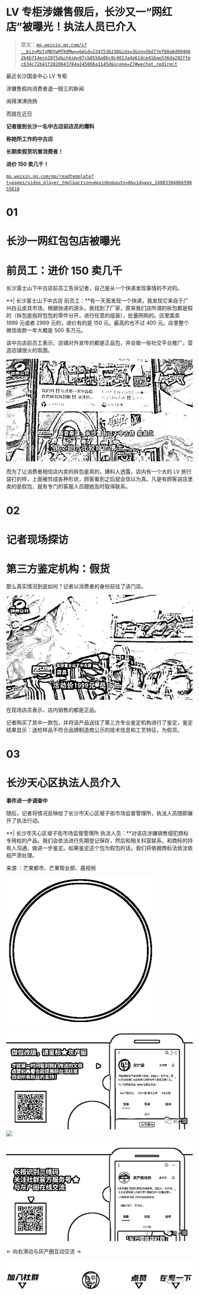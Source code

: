 # LV 专柜涉嫌售假后，长沙又一“网红店”被曝光！执法人员已介入

> 原文：[`mp.weixin.qq.com/s?__biz=MzIyMDYwMTk0Mw==&mid=2247536238&idx=3&sn=5bd77ef88a6d094662b4b714ece28f5d&chksm=97cb8556a0bc0c4013a4e61dce416ae536da292ffec634c72b41f2020643784a145066a1145d&scene=27#wechat_redirect`](http://mp.weixin.qq.com/s?__biz=MzIyMDYwMTk0Mw==&mid=2247536238&idx=3&sn=5bd77ef88a6d094662b4b714ece28f5d&chksm=97cb8556a0bc0c4013a4e61dce416ae536da292ffec634c72b41f2020643784a145066a1145d&scene=27#wechat_redirect)

最近长沙国金中心 LV 专柜

涉嫌售假向消费者退一赔三的新闻

闹得沸沸扬扬

而就在近日

**记者接到长沙一名中古店前店员的爆料**

**称她所工作的中古店** 

**长期卖假货坑害消费者！**

**进价 150 卖几千！**

[`mp.weixin.qq.com/mp/readtemplate?t=pages/video_player_tmpl&action=mpvideo&auto=0&vid=wxv_2408330486659055618`](https://mp.weixin.qq.com/mp/readtemplate?t=pages/video_player_tmpl&action=mpvideo&auto=0&vid=wxv_2408330486659055618)

# **01**

# **长沙一网红包包店被曝光**

# **前员工：进价 150 卖几千**

长沙富士山下中古店前员工告诉记者，自己是从一个快递发现事情的不对的。 

**| 长沙富士山下中古店 前员工：**有一天我发现一个快递，我发现它来自于广州白云皮具市场，根据快递的源头，我找到了厂家，原来我们店所谓的拆包都是假的（拆包是指将包包的零件分开，进行任意的组装），批量网购的。店里面卖 1999 元或者 2999 元的，进价有的是 150 元，最高的也不过 400 元。店里整个微信收款一年大概是 500 多万元。

该中古店前员工表示，店铺对外宣传的都是正品包，并会做一些社交平台推广，营造店铺很火的氛围。

![](img/c43676d3cfd73cfc5caeedc7fe14e1e0.png)

而为了让消费者相信店内卖的拆包是真的，爆料人透露，店内有一个大的 LV 旅行袋打的样，上面被剪成各种形状，顾客看到之后就会信以为真。凡是有顾客说店里卖的是假包，就有专门的客服人员跟她及时取得联系。 

# **02**

# **记者现场探访**

# **第三方鉴定机构：假货**

那么真实情况到底如何？记者以消费者的身份前往了该门店。

![](img/fc151a91f69e985e328358b8e12d9204.png)

在现场店员表示，店内销售的都是正品。

记者购买了其中一款包，并将该产品送往了第三方专业鉴定机构进行了鉴定，鉴定结果显示：送检样品不符合品牌制造商公示的技术信息和工艺特征，为假货。

# **03**

# **长沙天心区执法人员介入**

**事件进一步调查中** 

随后，记者将情况反映给了长沙市天心区坡子街市场监督管理所，执法人员随即展开了执法行动。

**| 长沙市天心区坡子街市场监督管理所 执法人员：**对该店涉嫌销售侵犯商标专用权的产品，我们会依法进行先期登记保存，然后和相关科室联系，和商标的持有人沟通，做进一步鉴定。如果鉴定这个包为假包的话，我们将依据商标法依法依规严肃处理。

来源 ：芒果都市、芒果帮女郎、晨视频

![](img/98b37299dc65f4e23a526decbaea16fd.png)![](img/347a79cf08199d273c69a4f714f69dbd.png "小米 6-0419.055.gif")![](https://mp.weixin.qq.com/s?__biz=Mzg5ODAwNzA5Ng==&mid=2247487905&idx=1&sn=15b43eaa121201d59b6bfad7b7482a46&chksm=c06878f6f71ff1e008eb1280e4ca5c1030c6df736d362b5818908b0e5bbd4a592b35310ca3fd&token=1128669003&lang=zh_CN&scene=21#wechat_redirect)![](img/e4bb7db7ab1df2ac49f42dfbbd30749d.png "小米 6-0419.052.gif")

← 向右滑动与灰产圈互动交流 →

![](img/7fa5345606c054a8616ee49226e2112f.png)